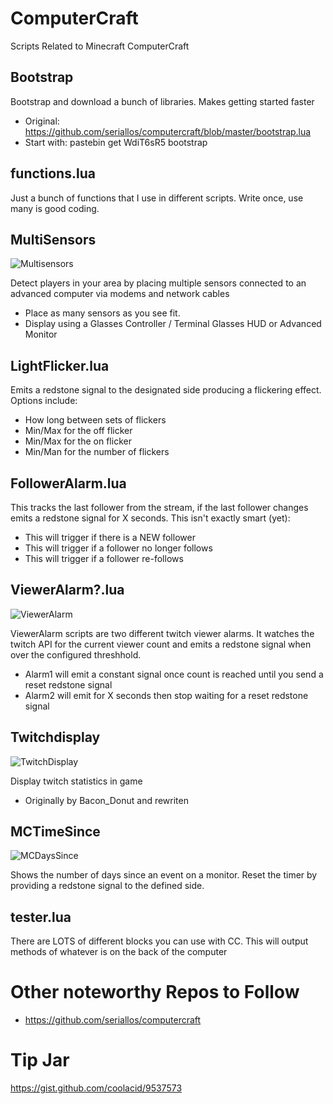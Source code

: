 # ComputerCraft
Scripts Related to Minecraft ComputerCraft

Bootstrap
---------

Bootstrap and download a bunch of libraries. Makes getting started faster
- Original: https://github.com/seriallos/computercraft/blob/master/bootstrap.lua
- Start with: pastebin get WdiT6sR5 bootstrap

functions.lua
-------------

Just a bunch of functions that I use in different scripts. Write once, use many is good coding.

MultiSensors
------------

![Multisensors](https://raw.githubusercontent.com/coolacid/ComputerCraft/master/ScreenShots/Multisensors.png)

Detect players in your area by placing multiple sensors connected to an advanced computer via modems and network cables
- Place as many sensors as you see fit.
- Display using a Glasses Controller / Terminal Glasses HUD or Advanced Monitor

LightFlicker.lua
----------------

Emits a redstone signal to the designated side producing a flickering effect. Options include:
- How long between sets of flickers
- Min/Max for the off flicker
- Min/Max for the on flicker
- Min/Man for the number of flickers


FollowerAlarm.lua
----------------

This tracks the last follower from the stream, if the last follower changes emits a redstone signal for X seconds. This isn't exactly smart (yet):
- This will trigger if there is a NEW follower
- This will trigger if a follower no longer follows
- This will trigger if a follower re-follows

ViewerAlarm?.lua
----------------

![ViewerAlarm](https://raw.githubusercontent.com/coolacid/ComputerCraft/master/ScreenShots/TwitchAlarm.png)

ViewerAlarm scripts are two different twitch viewer alarms. It watches the twitch API for the current viewer count and emits a redstone signal when over the configured threshhold.
- Alarm1 will emit a constant signal once count is reached until you send a reset redstone signal
- Alarm2 will emit for X seconds then stop waiting for a reset redstone signal

Twitchdisplay
-------------

![TwitchDisplay](https://raw.githubusercontent.com/coolacid/ComputerCraft/master/ScreenShots/TwitchDisplay.png)

Display twitch statistics in game
- Originally by Bacon_Donut and rewriten

MCTimeSince
-----------

![MCDaysSince](https://raw.githubusercontent.com/coolacid/ComputerCraft/master/ScreenShots/MCDaysSince.png)

Shows the number of days since an event on a monitor. Reset the timer by providing a redstone signal to the defined side. 


tester.lua
----------

There are LOTS of different blocks you can use with CC. This will output methods of whatever is on the back of the computer


# Other noteworthy Repos to Follow

- https://github.com/seriallos/computercraft

# Tip Jar

https://gist.github.com/coolacid/9537573